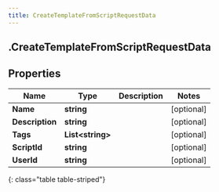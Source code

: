 ```yaml
---
title: CreateTemplateFromScriptRequestData
---
```

## .CreateTemplateFromScriptRequestData

## Properties

|Name | Type | Description | Notes|
|------------ | ------------- | ------------- | -------------|
| **Name** | **string** |  | [optional] |
| **Description** | **string** |  | [optional] |
| **Tags** | **List&lt;string&gt;** |  | [optional] |
| **ScriptId** | **string** |  | [optional] |
| **UserId** | **string** |  | [optional] |
{: class="table table-striped"}


